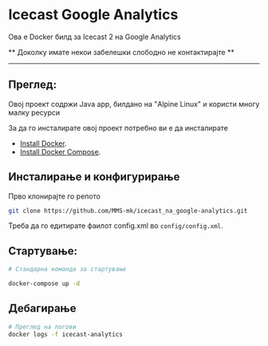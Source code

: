 # Icecast Google Analytics

Ова е Docker билд за Icecast 2 на Google Analytics

** Доколку имате некои забелешки слободно не контактирајте **

--------------------------

## Преглед:

Овој проект содржи Java app, билдано на "Alpine Linux" и користи многу малку ресурси

За да го инсталирате овој проект потребно ви е да инсталирате 

 - [Install Docker](https://www.docker.com/get-started).
 - [Install Docker Compose](https://docs.docker.com/compose/install/).

## Инсталирање и конфигурирање

Прво клонирајте го репото

```bash
git clone https://github.com/MMS-mk/icecast_na_google-analytics.git
```
Треба да го едитирате фаилот config.xml во `config/config.xml`.

## Стартување:

```bash
# Стандарна команда за стартување

docker-compose up -d

```

## Дебагирање

```bash
# Преглед на логови
docker logs -f icecast-analytics
```

